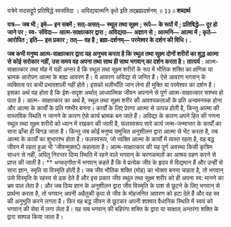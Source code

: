  

यत्रेमे सदसद्रूपे प्रतिषिद्धे स्वसंविदा । अविद्ययात्मनि कृते इति तद्ब्रह्मदर्शनम् ॥ ३३॥ **शब्दार्थ** 

**यत्र—** **जब भी** **; इमे—** **इन सबमें** **; सत्-असत्—** **स्थूल तथा सूक्ष्म** **; रूपे—** **के रूपों में** **; प्रतिषिद्धे—** **दूर हो जाने पर** **; स्व-** **संविदा—** **आत्म-साक्षात्कार द्वारा** **; अविद्यया—** **अज्ञान से** **; आत्मनि—** **आत्मा में** **; कृते—** **आरोपित** **; इति—** **इस प्रकार** **;** **तत्—** **वह है** **; ब्रह्म-दर्शनम्—** **परमेश्वर के दर्शन की विधि।** **.** 

**जब कभी मनुष्य आत्म-साक्षात्कार द्वारा यह अनुभव करता है कि स्थूल तथा सूक्ष्म** **दोनों शरीरों का शुद्ध आत्मा से कोई सरोकार नहीं, उस समय वह अपना तथा साथ ही साथ** **भगवान् का दर्शन करता है।** **तात्पर्य** : आत्म-साक्षात्कार तथा मोह में यही अन्तर है कि स्थूल तथा सूक्ष्म शरीरों के रूप में भौतिक शक्ति का क्षणिक या भ्रामक आरोपण आत्मा के बाह्य आवरण हैं। ये आवरण अविद्या से जनित हैं। ऐसे आवरण भगवान् के व्यक्तित्व पर कभी प्रभावशाली नहीं होते। इसको भलीभाँति जान लेना ही मुक्ति या परमेश्वर का दर्शन है। इसका अर्थ यह होता है कि ईश-सदृश अर्थात् आध्यात्मिक जीवन अपनाने से पूर्ण आत्म-साक्षात्कार सश्भव हो पाता है। आत्म- साक्षात्कार का अर्थ है, स्थूल तथा सूक्ष्म शरीर की आवश्यकताओं के प्रति अन्यमनस्क होना और आत्मा के कार्यों के प्रति गश्भीर बनना। कार्यों के लिए प्रेरणा आत्मा से उत्पन्न होती है, किन्तु आत्मा की वास्तविक स्थिति न जानने के कारण ऐसे कार्य भ्रामक बन जाते हैं। अविद्या के कारण अपने हित की गणना स्थूल तथा सूक्ष्म शरीरों को ध्यान में रखकर की जाती है, फलस्वरूप सारे कार्य जन्म-जन्मान्तर के कार्यों का सारा ढाँचा ही बिगड़ जाता है। किन्तु जब कोई मनुष्य समुचित अनुशीलन द्वारा आत्मा से भेंट करता है, तब आत्मा के कार्यों का शुभारश्भ होता है। फलस्वरूप, जो व्यक्ति आत्मा के कार्यों में व्यस्त रहता है, वह बद्ध जीवन में रहता हुआ भी 'जीवन्मुक्तÓ कहलाता है। आत्म-साक्षात्कार की यह पूर्ण अवस्था किसी कृत्रिम साधन से नहीं, अपितु निरन्तर दिव्य स्थिति में रहने वाले भगवान् के चरणकमलों का आश्रय ग्रहण करने से प्राप्त की जाती है। ** *भगवद्गीता* में भगवान् कहते हैं कि वे प्रत्येक जीव के हृदय में विद्यमान हैं और उन्हीं से सारा ज्ञान, स्मृति या विस्मृति होती है। जब जीव भौतिक शक्ति (मोह) का भोक्ता बनना चाहता है, तो भगवान् उसे विस्मृति के रहस्य से ढक देते हैं और इस प्रकार जीव स्थूल तथा सूक्ष्म शरीर को ही अपना स्व: मानने का भ्रम पाल लेता है। और जब दिव्य ज्ञान के अनुशीलन द्वारा जीव विस्मृति के पाश से छूटने के लिए भगवान् से प्रार्थना करता है, तो भगवान् अपनी अहैतुकी कृपा से जीव के मोहजनित आवरण को हटा देते हैं और वह स्व की अनुभूति करने लगता है। फिर वह बद्ध जीवन से छूटकर अपनी शाश्वत वैधानिक स्थिति में स्वयं को भगवान् की सेवा में लगा लेता है। यह सब भगवान् की बहिरंगा शक्ति के द्वारा या साक्षात् अन्तरंगा शक्ति के द्वारा सश्पन्न किया जाता है। 